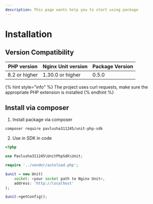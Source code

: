 ```yaml
---
description: This page wants help you to start using package
---
```


# Installation

## Version Compatibility

| PHP version   | Nginx Unit version | Package Version |
| ------------- | ------------------ | --------------- |
| 8.2 or higher | 1.30.0 or higher   | 0.5.0           |

{% hint style="info" %}
The project uses curl requests, make sure the appropriate PHP extension is installed
{% endhint %}

## Install via composer

1. Install package via composer

```sh
composer require pavlusha311245/unit-php-sdk
```

2. Use in SDK in code

```php
<?php

use Pavlusha311245\UnitPhpSdk\Unit;

require '../vendor/autoload.php';

$unit = new Unit(
    socket: <your socket path to Nginx Unit>,
    address: 'http://localhost'
);

$unit->getConfig();
```
